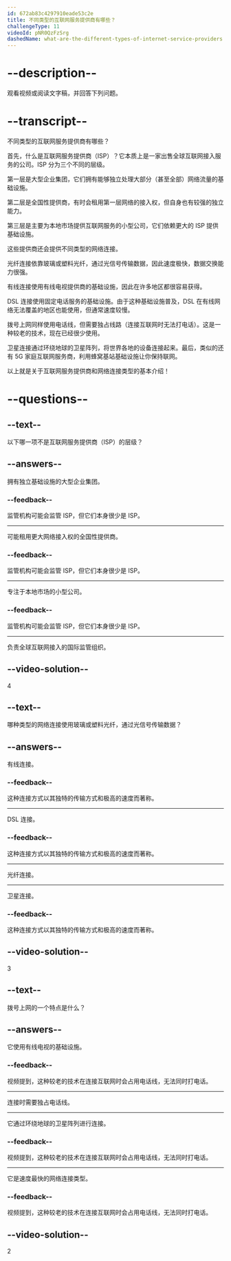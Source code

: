 ```yaml
---
id: 672ab83c4297910eade53c2e
title: 不同类型的互联网服务提供商有哪些？
challengeType: 11
videoId: pNR0QzFzSrg
dashedName: what-are-the-different-types-of-internet-service-providers
---
```


# --description--

观看视频或阅读文字稿，并回答下列问题。

# --transcript--

不同类型的互联网服务提供商有哪些？

首先，什么是互联网服务提供商（ISP）？它本质上是一家出售全球互联网接入服务的公司。ISP 分为三个不同的层级。

第一层是大型企业集团，它们拥有能够独立处理大部分（甚至全部）网络流量的基础设施。

第二层是全国性提供商，有时会租用第一层网络的接入权，但自身也有较强的独立能力。

第三层是主要为本地市场提供互联网服务的小型公司，它们依赖更大的 ISP 提供基础设施。

这些提供商还会提供不同类型的网络连接。

光纤连接依靠玻璃或塑料光纤，通过光信号传输数据，因此速度极快，数据交换能力很强。

有线连接使用有线电视提供商的基础设施，因此在许多地区都很容易获得。

DSL 连接使用固定电话服务的基础设施。由于这种基础设施普及，DSL 在有线网络无法覆盖的地区也能使用，但通常速度较慢。

拨号上网同样使用电话线，但需要独占线路（连接互联网时无法打电话）。这是一种较老的技术，现在已经很少使用。

卫星连接通过环绕地球的卫星阵列，将世界各地的设备连接起来。最后，类似的还有 5G 家庭互联网服务商，利用蜂窝基站基础设施让你保持联网。

以上就是关于互联网服务提供商和网络连接类型的基本介绍！

# --questions--

## --text--

以下哪一项不是互联网服务提供商（ISP）的层级？

## --answers--

拥有独立基础设施的大型企业集团。

### --feedback--

监管机构可能会监管 ISP，但它们本身很少是 ISP。

---

可能租用更大网络接入权的全国性提供商。

### --feedback--

监管机构可能会监管 ISP，但它们本身很少是 ISP。

---

专注于本地市场的小型公司。

### --feedback--

监管机构可能会监管 ISP，但它们本身很少是 ISP。

---

负责全球互联网接入的国际监管组织。

## --video-solution--

4

## --text--

哪种类型的网络连接使用玻璃或塑料光纤，通过光信号传输数据？

## --answers--

有线连接。

### --feedback--

这种连接方式以其独特的传输方式和极高的速度而著称。

---

DSL 连接。

### --feedback--

这种连接方式以其独特的传输方式和极高的速度而著称。

---

光纤连接。

---

卫星连接。

### --feedback--

这种连接方式以其独特的传输方式和极高的速度而著称。

## --video-solution--

3

## --text--

拨号上网的一个特点是什么？

## --answers--

它使用有线电视的基础设施。

### --feedback--

视频提到，这种较老的技术在连接互联网时会占用电话线，无法同时打电话。

---

连接时需要独占电话线。

---

它通过环绕地球的卫星阵列进行连接。

### --feedback--

视频提到，这种较老的技术在连接互联网时会占用电话线，无法同时打电话。

---

它是速度最快的网络连接类型。

### --feedback--

视频提到，这种较老的技术在连接互联网时会占用电话线，无法同时打电话。

## --video-solution--

2

